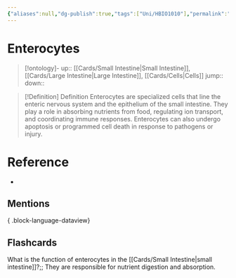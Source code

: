 ```yaml
---
{"aliases":null,"dg-publish":true,"tags":["Uni/HBIO1010"],"permalink":"/cards/enterocytes/","dgPassFrontmatter":true}
---
```


# Enterocytes

> [!ontology]-
> up:: [[Cards/Small Intestine\|Small Intestine]], [[Cards/Large Intestine\|Large Intestine]], [[Cards/Cells\|Cells]]
> jump:: 
> down:: 

> [!Definition] Definition
> Enterocytes are specialized cells that line the enteric nervous system and the epithelium of the small intestine. They play a role in absorbing nutrients from food, regulating ion transport, and coordinating immune responses. Enterocytes can also undergo apoptosis or programmed cell death in response to pathogens or injury.

# Reference

- 

## Mentions


{ .block-language-dataview}

## Flashcards

What is the function of enterocytes in the [[Cards/Small Intestine\|small intestine]]?;; They are responsible for nutrient digestion and absorption.